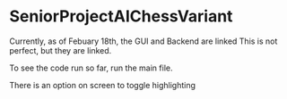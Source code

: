 # SeniorProjectAIChessVariant
Currently, as of Febuary 18th, the GUI and Backend are linked
This is not perfect, but they are linked.

To see the code run so far, run the main file.

There is an option on screen to toggle highlighting